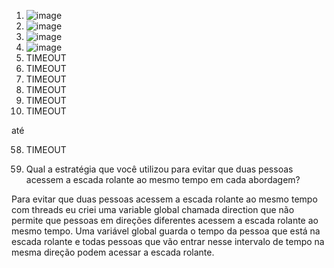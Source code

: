 1) ![image](https://github.com/gabrielyin/so-aws/assets/70323043/14b8116c-9157-4ebc-af81-5d343d5602bc)
2) ![image](https://github.com/gabrielyin/so-aws/assets/70323043/20c217fb-6c7c-485d-a274-cc417da3a5c5)
3) ![image](https://github.com/gabrielyin/so-aws/assets/70323043/afdae69c-0d56-4a90-b0ef-c341293ddbf5)
4) ![image](https://github.com/gabrielyin/so-aws/assets/70323043/3d66c499-1307-490d-9316-cfb32a5d0bb3)
5) TIMEOUT
6) TIMEOUT
7) TIMEOUT
8) TIMEOUT
9) TIMEOUT
10) TIMEOUT

até

58) TIMEOUT


1) Qual a estratégia que você utilizou para evitar que duas pessoas acessem a escada rolante ao mesmo tempo em cada abordagem?

Para evitar que duas pessoas acessem a escada rolante ao mesmo tempo com threads eu criei uma variable global chamada direction que não permite que pessoas em direções diferentes acessem a escada rolante ao mesmo tempo. Uma variável global guarda o tempo da pessoa que está na escada rolante e todas pessoas que vão entrar nesse intervalo de tempo na mesma direção podem acessar a escada rolante.
